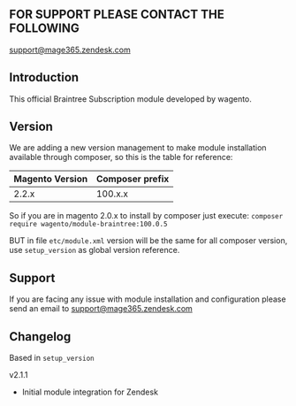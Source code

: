 ## FOR SUPPORT PLEASE CONTACT THE FOLLOWING
support@mage365.zendesk.com

## Introduction
This official Braintree Subscription module developed by wagento.

## Version
We are adding a new version management to make module installation available through composer, so this is the table for reference: 

Magento Version | Composer prefix 
----            | ---- 
2.2.x           | 100.x.x

So if you are in magento 2.0.x to install by composer just execute: `composer require wagento/module-braintree:100.0.5`

BUT in file `etc/module.xml` version will be the same for all composer version, use `setup_version` as global version reference.

## Support
If you are facing any issue with module installation and configuration please send an email to support@mage365.zendesk.com

## Changelog
Based in `setup_version`

v2.1.1
- Initial module integration for Zendesk 

